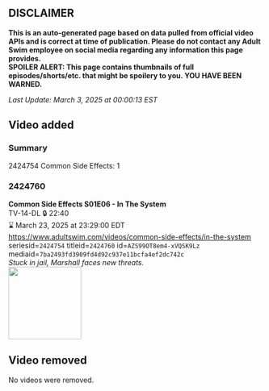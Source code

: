 ## DISCLAIMER
**This is an auto-generated page based on data pulled from official video APIs and is correct at time of publication. Please do not contact any Adult Swim employee on social media regarding any information this page provides.**  
**SPOILER ALERT: This page contains thumbnails of full episodes/shorts/etc. that might be spoilery to you. YOU HAVE BEEN WARNED.**  

_Last Update: March 3, 2025 at 00:00:13 EST_
## Video added
### Summary
2424754 Common Side Effects: 1  
### 2424760
**Common Side Effects S01E06 - In The System**  
TV-14-DL 🔒 22:40  
⌛ March 23, 2025 at 23:29:00 EDT  
https://www.adultswim.com/videos/common-side-effects/in-the-system  
seriesid=`2424754` titleid=`2424760` id=`AZS99OT8em4-xVQSK9Lz` mediaid=`7ba2493fd3909fd4d92c937e11bcfa4ef2dc742c`  
_Stuck in jail, Marshall faces new threats._  
<a href="https://media.cdn.adultswim.com/uploads/20250131/thumbnails/2_25131145854-CommonSideEffects-106-InTheSystem-1920x1080.jpg"><img src="https://media.cdn.adultswim.com/uploads/20250131/thumbnails/2_25131145854-CommonSideEffects-106-InTheSystem-1920x1080.jpg" height="144px" /></a>
## Video removed
No videos were removed.  
